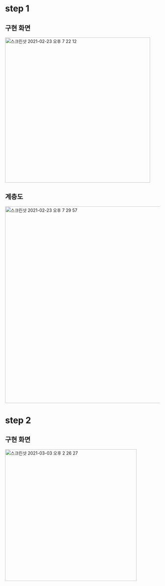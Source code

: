 # step 1

## 구현 화면
<img width="472" alt="스크린샷 2021-02-23 오후 7 22 12" src="https://user-images.githubusercontent.com/68788135/108830234-7b954f80-760c-11eb-902e-fb154100aa12.png">

## 계층도
<img width="639" alt="스크린샷 2021-02-23 오후 7 29 57" src="https://user-images.githubusercontent.com/68788135/108831482-88667300-760d-11eb-9ad5-13891eefb28c.png">


# step 2

## 구현 화면
<img width="428" alt="스크린샷 2021-03-03 오후 2 26 27" src="https://user-images.githubusercontent.com/68788135/109757108-7cda0400-7c2c-11eb-991e-2c5cc8383ad8.png">

